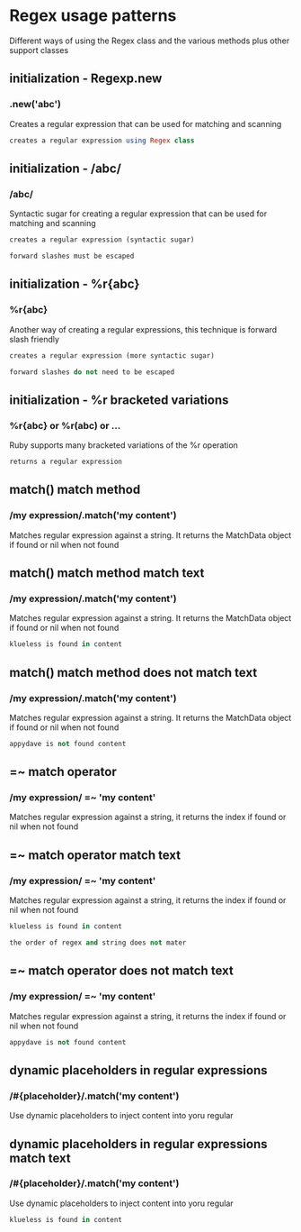 # Regex usage patterns

Different ways of using the Regex class and the various methods plus other support classes

## initialization - Regexp.new

### .new('abc')

Creates a regular expression that can be used for matching and scanning

```ruby
creates a regular expression using Regex class
```

## initialization - /abc/

### /abc/

Syntactic sugar for creating a regular expression that can be used for matching and scanning

```ruby
creates a regular expression (syntactic sugar)
```

```ruby
forward slashes must be escaped
```

## initialization - %r{abc}

### %r{abc}

Another way of creating a regular expressions, this technique is forward slash friendly

```ruby
creates a regular expression (more syntactic sugar)
```

```ruby
forward slashes do not need to be escaped
```

## initialization - %r bracketed variations

### %r{abc} or %r(abc) or ...

Ruby supports many bracketed variations of the %r operation

```ruby
returns a regular expression
```

## match() match method

### /my expression/.match('my content')

Matches regular expression against a string. It returns the MatchData object if found or nil when not found

## match() match method match text

### /my expression/.match('my content')

Matches regular expression against a string. It returns the MatchData object if found or nil when not found

```ruby
klueless is found in content
```

## match() match method does not match text

### /my expression/.match('my content')

Matches regular expression against a string. It returns the MatchData object if found or nil when not found

```ruby
appydave is not found content
```

## =~ match operator

### /my expression/ =~ 'my content'

Matches regular expression against a string, it returns the index if found or nil when not found

## =~ match operator match text

### /my expression/ =~ 'my content'

Matches regular expression against a string, it returns the index if found or nil when not found

```ruby
klueless is found in content
```

```ruby
the order of regex and string does not mater
```

## =~ match operator does not match text

### /my expression/ =~ 'my content'

Matches regular expression against a string, it returns the index if found or nil when not found

```ruby
appydave is not found content
```

## dynamic placeholders in regular expressions

### /#{placeholder}/.match('my content')

Use dynamic placeholders to inject content into yoru regular

## dynamic placeholders in regular expressions match text

### /#{placeholder}/.match('my content')

Use dynamic placeholders to inject content into yoru regular

```ruby
klueless is found in content
```
